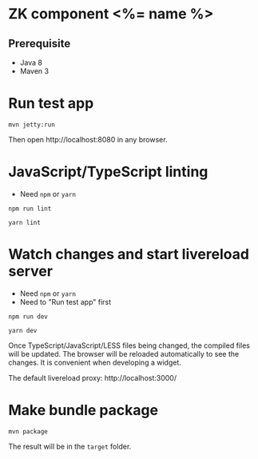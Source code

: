 # ZK component <%= name %>

## Prerequisite
* Java 8
* Maven 3

# Run test app
```
mvn jetty:run
```

Then open http://localhost:8080 in any browser.

# JavaScript/TypeScript linting
* Need `npm` or `yarn`
```
npm run lint
```
```
yarn lint
```

# Watch changes and start livereload server
* Need `npm` or `yarn`
* Need to "Run test app" first
```
npm run dev
```
```
yarn dev
```

Once TypeScript/JavaScript/LESS files being changed, the compiled files will be updated. The browser will be reloaded automatically to see the changes. It is convenient when developing a widget.

The default livereload proxy: http://localhost:3000/

# Make bundle package

```
mvn package
```

The result will be in the `target` folder.